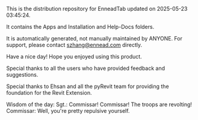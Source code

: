 This is the distribution repository for EnneadTab updated on 2025-05-23 03:45:24.

It contains the Apps and Installation and Help-Docs folders.

It is automatically generated, not manually maintained by ANYONE.
For support, please contact szhang@ennead.com directly.

Have a nice day! Hope you enjoyed using this product.

Special thanks to all the users who have provided feedback and suggestions.

Special thanks to Ehsan and all the pyRevit team for providing the foundation for the Revit Extension.



Wisdom of the day:
Sgt.: Commissar! Commissar! The troops are revolting! Commissar: Well, you're pretty repulsive yourself.
